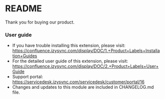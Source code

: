 # README
Thank you for buying our product.

### User guide
- If you have trouble installing this extension, please visit: https://confluence.izysync.com/display/DOC/1.+Product+Labels+Installation+Guides
- For the detailed user guide of this extension, please visit: https://confluence.izysync.com/display/DOC/2.+Product+Labels+User+Guide
- Support portal: https://servicedesk.izysync.com/servicedesk/customer/portal/16
- Changes and updates to this module are included in CHANGELOG.md file.
